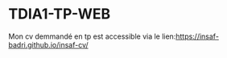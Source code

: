 # TDIA1-TP-WEB
Mon cv  demmandé en tp est accessible via le lien:https://insaf-badri.github.io/insaf-cv/
